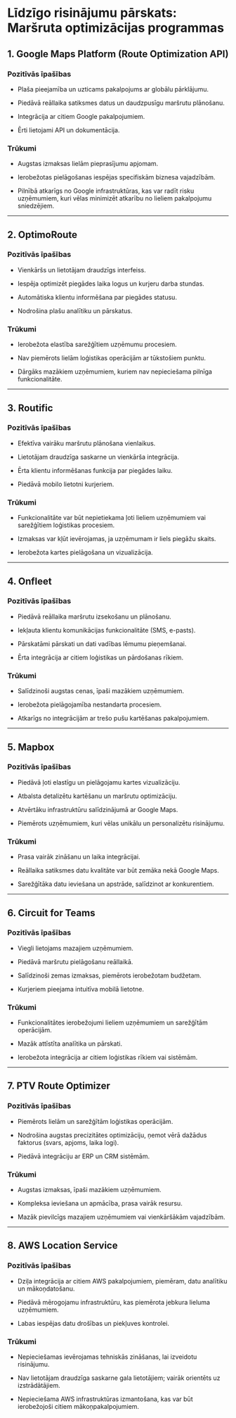 ﻿
# Līdzīgo risinājumu pārskats: Maršruta optimizācijas programmas

## **1. Google Maps Platform (Route Optimization API)**

### Pozitīvās īpašības

- Plaša pieejamība un uzticams pakalpojums ar globālu pārklājumu.

- Piedāvā reāllaika satiksmes datus un daudzpusīgu maršrutu plānošanu.

- Integrācija ar citiem Google pakalpojumiem.

- Ērti lietojami API un dokumentācija.

### Trūkumi

- Augstas izmaksas lielām pieprasījumu apjomam.

- Ierobežotas pielāgošanas iespējas specifiskām biznesa vajadzībām.

- Pilnībā atkarīgs no Google infrastruktūras, kas var radīt risku uzņēmumiem, kuri vēlas minimizēt atkarību no lieliem pakalpojumu sniedzējiem.

---

## **2. OptimoRoute**

### Pozitīvās īpašības

- Vienkāršs un lietotājam draudzīgs interfeiss.

- Iespēja optimizēt piegādes laika logus un kurjeru darba stundas.

- Automātiska klientu informēšana par piegādes statusu.

- Nodrošina plašu analītiku un pārskatus.

### Trūkumi

- Ierobežota elastība sarežģītiem uzņēmumu procesiem.

- Nav piemērots lielām loģistikas operācijām ar tūkstošiem punktu.

- Dārgāks mazākiem uzņēmumiem, kuriem nav nepieciešama pilnīga funkcionalitāte.

---

## **3. Routific**

### Pozitīvās īpašības

- Efektīva vairāku maršrutu plānošana vienlaikus.

- Lietotājam draudzīga saskarne un vienkārša integrācija.

- Ērta klientu informēšanas funkcija par piegādes laiku.

- Piedāvā mobilo lietotni kurjeriem.

### Trūkumi

- Funkcionalitāte var būt nepietiekama ļoti lieliem uzņēmumiem vai sarežģītiem loģistikas procesiem.

- Izmaksas var kļūt ievērojamas, ja uzņēmumam ir liels piegāžu skaits.

- Ierobežota kartes pielāgošana un vizualizācija.

---

## **4. Onfleet**

### Pozitīvās īpašības

- Piedāvā reāllaika maršrutu izsekošanu un plānošanu.

- Iekļauta klientu komunikācijas funkcionalitāte (SMS, e-pasts).

- Pārskatāmi pārskati un dati vadības lēmumu pieņemšanai.

- Ērta integrācija ar citiem loģistikas un pārdošanas rīkiem.

### Trūkumi

- Salīdzinoši augstas cenas, īpaši mazākiem uzņēmumiem.

- Ierobežota pielāgojamība nestandarta procesiem.

- Atkarīgs no integrācijām ar trešo pušu kartēšanas pakalpojumiem.

---

## **5. Mapbox**

### Pozitīvās īpašības

- Piedāvā ļoti elastīgu un pielāgojamu kartes vizualizāciju.

- Atbalsta detalizētu kartēšanu un maršrutu optimizāciju.

- Atvērtāku infrastruktūru salīdzinājumā ar Google Maps.

- Piemērots uzņēmumiem, kuri vēlas unikālu un personalizētu risinājumu.

### Trūkumi

- Prasa vairāk zināšanu un laika integrācijai.

- Reāllaika satiksmes datu kvalitāte var būt zemāka nekā Google Maps.

- Sarežģītāka datu ieviešana un apstrāde, salīdzinot ar konkurentiem.

---

## **6. Circuit for Teams**

### Pozitīvās īpašības

- Viegli lietojams mazajiem uzņēmumiem.

- Piedāvā maršrutu pielāgošanu reāllaikā.

- Salīdzinoši zemas izmaksas, piemērots ierobežotam budžetam.

- Kurjeriem pieejama intuitīva mobilā lietotne.

### Trūkumi

- Funkcionalitātes ierobežojumi lieliem uzņēmumiem un sarežģītām operācijām.

- Mazāk attīstīta analītika un pārskati.

- Ierobežota integrācija ar citiem loģistikas rīkiem vai sistēmām.

---

## **7. PTV Route Optimizer**

### Pozitīvās īpašības

- Piemērots lielām un sarežģītām loģistikas operācijām.

- Nodrošina augstas precizitātes optimizāciju, ņemot vērā dažādus faktorus (svars, apjoms, laika logi).

- Piedāvā integrāciju ar ERP un CRM sistēmām.

### Trūkumi

- Augstas izmaksas, īpaši mazākiem uzņēmumiem.

- Kompleksa ieviešana un apmācība, prasa vairāk resursu.

- Mazāk pievilcīgs mazajiem uzņēmumiem vai vienkāršākām vajadzībām.

---

## **8. AWS Location Service**

### Pozitīvās īpašības

- Dziļa integrācija ar citiem AWS pakalpojumiem, piemēram, datu analītiku un mākoņdatošanu.

- Piedāvā mērogojamu infrastruktūru, kas piemērota jebkura lieluma uzņēmumiem.

- Labas iespējas datu drošības un piekļuves kontrolei.

### Trūkumi

- Nepieciešamas ievērojamas tehniskās zināšanas, lai izveidotu risinājumu.

- Nav lietotājam draudzīga saskarne gala lietotājiem; vairāk orientēts uz izstrādātājiem.

- Nepieciešama AWS infrastruktūras izmantošana, kas var būt ierobežojoši citiem mākoņpakalpojumiem.
